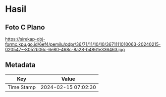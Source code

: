 # Hasil

## Foto C Plano

https://sirekap-obj-formc.kpu.go.id/6ef4/pemilu/pdpr/36/71/11/10/10/3671111010063-20240215-020547--8052b06c-6e80-468c-8a28-b4861e336463.jpg


## Metadata

| Key        | Value               |
| ---------- | ------------------- |
| Time Stamp | 2024-02-15 07:02:30 |



